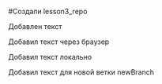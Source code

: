 ﻿#Создали lesson3_repo

Добавлен текст

Добавил текст через браузер

Добавил текст локально

Добавил текст для новой ветки newBranch
